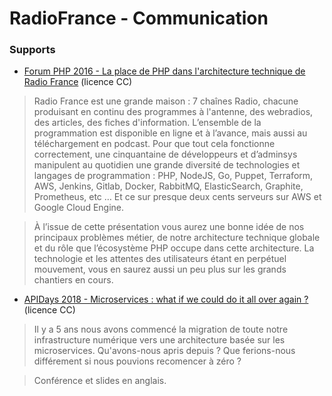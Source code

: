 # RadioFrance - Communication

### Supports

+ [Forum PHP 2016 - La place de PHP dans l'architecture technique de Radio France](https://github.com/radiofrance/communication/blob/master/talks/2016-10-2-forumphp2016-place-de-php.pdf) (licence CC)

> Radio France est une grande maison : 7 chaînes Radio, chacune produisant en continu des programmes à l'antenne, des webradios, des articles, des fiches d'information. L’ensemble de la programmation est disponible en ligne et à l’avance, mais aussi au téléchargement en podcast. Pour que tout cela fonctionne correctement, une cinquantaine de développeurs et d’adminsys manipulent au quotidien une grande diversité de technologies et langages de programmation : PHP, NodeJS, Go, Puppet, Terraform, AWS, Jenkins, Gitlab, Docker, RabbitMQ, ElasticSearch, Graphite, Prometheus, etc … Et ce sur presque deux cents serveurs sur AWS et Google Cloud Engine.

> À l’issue de cette présentation vous aurez une bonne idée de nos principaux problèmes métier, de notre architecture technique globale et du rôle que l’écosystème PHP occupe dans cette architecture. La technologie et les attentes des utilisateurs étant en perpétuel mouvement, vous en saurez aussi un peu plus sur les grands chantiers en cours.

+ [APIDays 2018 - Microservices : what if we could do it all over again ?](https://github.com/radiofrance/communication/blob/master/talks/2018-01-30-APIDays2018-MicroServices.pdf) (licence CC)

> Il y a 5 ans nous avons commencé la migration de toute notre infrastructure numérique vers une architecture basée sur les microservices. Qu'avons-nous apris depuis ? Que ferions-nous différement si nous pouvions recomencer à zéro ?

> Conférence et slides en anglais.

